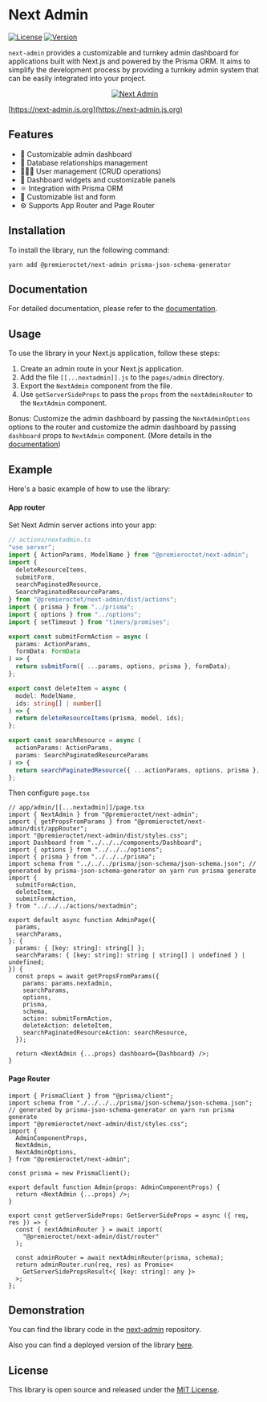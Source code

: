 # Next Admin

[![License](https://img.shields.io/badge/License-MIT-green.svg)](https://opensource.org/licenses/MIT)
[![Version](https://img.shields.io/npm/v/@premieroctet/next-admin/latest)](https://www.npmjs.com/package/@premieroctet/next-admin)

`next-admin` provides a customizable and turnkey admin dashboard for applications built with Next.js and powered by the Prisma ORM. It aims to simplify the development process by providing a turnkey admin system that can be easily integrated into your project.

<div align="center" style="display:flex;flex-direction:column;">
  <a href="https://next-admin.js.org">
    <img src="https://next-admin.js.org/screenshot.png" alt="Next Admin" />
  </a>
</div>

[https://next-admin.js.org](https://next-admin.js.org)

## Features

- 💅 Customizable admin dashboard
- 💽 Database relationships management
- 👩🏻‍💻 User management (CRUD operations)
- 🎨 Dashboard widgets and customizable panels
- ⚛️ Integration with Prisma ORM
- 👔 Customizable list and form
- ⚙️ Supports App Router and Page Router

## Installation

To install the library, run the following command:

```shell
yarn add @premieroctet/next-admin prisma-json-schema-generator
```

## Documentation

For detailed documentation, please refer to the [documentation](https://next-admin-docs.vercel.app/).

## Usage

To use the library in your Next.js application, follow these steps:

1. Create an admin route in your Next.js application.
2. Add the file `[[...nextadmin]].js` to the `pages/admin` directory.
3. Export the `NextAdmin` component from the file.
4. Use `getServerSideProps` to pass the `props` from the `nextAdminRouter` to the `NextAdmin` component.

Bonus: Customize the admin dashboard by passing the `NextAdminOptions` options to the router and customize the admin dashboard by passing `dashboard` props to `NextAdmin` component. (More details in the [documentation](https://next-admin-docs.vercel.app/))

## Example

Here's a basic example of how to use the library:

#### App router

Set Next Admin server actions into your app:

```ts
// actions/nextadmin.ts
"use server";
import { ActionParams, ModelName } from "@premieroctet/next-admin";
import {
  deleteResourceItems,
  submitForm,
  searchPaginatedResource,
  SearchPaginatedResourceParams,
} from "@premieroctet/next-admin/dist/actions";
import { prisma } from "../prisma";
import { options } from "../options";
import { setTimeout } from "timers/promises";

export const submitFormAction = async (
  params: ActionParams,
  formData: FormData
) => {
  return submitForm({ ...params, options, prisma }, formData);
};

export const deleteItem = async (
  model: ModelName,
  ids: string[] | number[]
) => {
  return deleteResourceItems(prisma, model, ids);
};

export const searchResource = async (
  actionParams: ActionParams,
  params: SearchPaginatedResourceParams
) => {
  return searchPaginatedResource({ ...actionParams, options, prisma }, params);
};
```

Then configure `page.tsx`

```tsx
// app/admin/[[...nextadmin]]/page.tsx
import { NextAdmin } from "@premieroctet/next-admin";
import { getPropsFromParams } from "@premieroctet/next-admin/dist/appRouter";
import "@premieroctet/next-admin/dist/styles.css";
import Dashboard from "../../../components/Dashboard";
import { options } from "../../../options";
import { prisma } from "../../../prisma";
import schema from "../../../prisma/json-schema/json-schema.json"; // generated by prisma-json-schema-generator on yarn run prisma generate
import {
  submitFormAction,
  deleteItem,
  submitFormAction,
} from "../../../actions/nextadmin";

export default async function AdminPage({
  params,
  searchParams,
}: {
  params: { [key: string]: string[] };
  searchParams: { [key: string]: string | string[] | undefined } | undefined;
}) {
  const props = await getPropsFromParams({
    params: params.nextadmin,
    searchParams,
    options,
    prisma,
    schema,
    action: submitFormAction,
    deleteAction: deleteItem,
    searchPaginatedResourceAction: searchResource,
  });

  return <NextAdmin {...props} dashboard={Dashboard} />;
}
```

#### Page Router

```tsx
import { PrismaClient } from "@prisma/client";
import schema from "./../../../prisma/json-schema/json-schema.json"; // generated by prisma-json-schema-generator on yarn run prisma generate
import "@premieroctet/next-admin/dist/styles.css";
import {
  AdminComponentProps,
  NextAdmin,
  NextAdminOptions,
} from "@premieroctet/next-admin";

const prisma = new PrismaClient();

export default function Admin(props: AdminComponentProps) {
  return <NextAdmin {...props} />;
}

export const getServerSideProps: GetServerSideProps = async ({ req, res }) => {
  const { nextAdminRouter } = await import(
    "@premieroctet/next-admin/dist/router"
  );

  const adminRouter = await nextAdminRouter(prisma, schema);
  return adminRouter.run(req, res) as Promise<
    GetServerSidePropsResult<{ [key: string]: any }>
  >;
};
```

## Demonstration

You can find the library code in the [next-admin](https://github.com/premieroctet/next-admin) repository.

Also you can find a deployed version of the library [here](https://next-admin-po.vercel.app/).

## License

This library is open source and released under the [MIT License](https://opensource.org/licenses/MIT).
